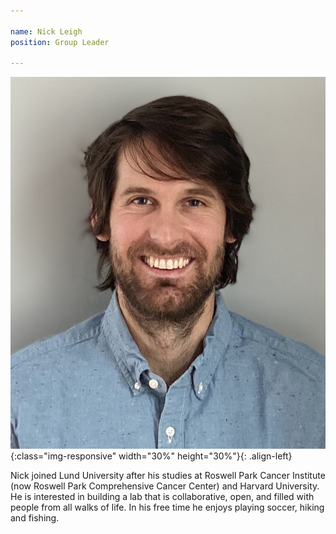 ```yaml
---

name: Nick Leigh
position: Group Leader

---
```



![image-left](../assets/images/Nick.jpg){:class="img-responsive" width="30%" height="30%"}{: .align-left}
<p>Nick joined Lund University after his studies at Roswell Park Cancer Institute (now Roswell Park Comprehensive Cancer Center) and Harvard University. He is interested in building a lab that is collaborative, open, and filled with people from all walks of life. In his free time he enjoys playing soccer, hiking and fishing.</p>

